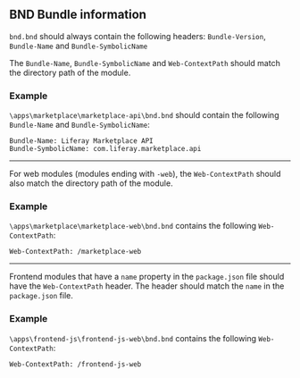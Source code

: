 ## BND Bundle information

`bnd.bnd` should always contain the following headers:
`Bundle-Version`, `Bundle-Name` and `Bundle-SymbolicName`

The `Bundle-Name`, `Bundle-SymbolicName` and `Web-ContextPath` should match the
directory path of the module.

### Example

`\apps\marketplace\marketplace-api\bnd.bnd` should contain the following
`Bundle-Name` and `Bundle-SymbolicName`:

    Bundle-Name: Liferay Marketplace API
    Bundle-SymbolicName: com.liferay.marketplace.api

---

For web modules (modules ending with `-web`), the `Web-ContextPath` should also
match the directory path of the module.

### Example

`\apps\marketplace\marketplace-web\bnd.bnd` contains the following
`Web-ContextPath`:

    Web-ContextPath: /marketplace-web

---

Frontend modules that have a `name` property in the `package.json` file should
have the `Web-ContextPath` header. The header should match the `name` in the
`package.json` file.

### Example

`\apps\frontend-js\frontend-js-web\bnd.bnd` contains the following
`Web-ContextPath`:

    Web-ContextPath: /frontend-js-web
